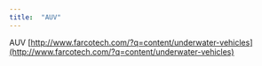 ```yaml
---
title:  "AUV"
---
```


AUV
[http://www.farcotech.com/?q=content/underwater-vehicles](http://www.farcotech.com/?q=content/underwater-vehicles)